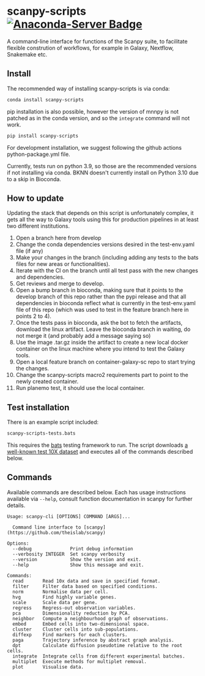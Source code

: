 # scanpy-scripts [![Anaconda-Server Badge](https://anaconda.org/bioconda/scanpy-scripts/badges/installer/conda.svg)](https://anaconda.org/bioconda/scanpy-scripts) 

A command-line interface for functions of the Scanpy suite, to facilitate flexible constrution of workflows, for example in Galaxy, Nextflow, Snakemake etc.

## Install

The recommended way of installing scanpy-scripts is via conda:

```bash
conda install scanpy-scripts
```

pip installation is also possible, however the version of mnnpy is not patched as in the conda version, and so the `integrate` command will not work.

```bash
pip install scanpy-scripts
```

For development installation, we suggest following the github actions python-package.yml file.

Currently, tests run on python 3.9, so those are the recommended versions if not installing via conda. BKNN doesn't currently install on Python 3.10 due to a skip in Bioconda.

## How to update

Updating the stack that depends on this script is unfortunately complex, it gets all the way to Galaxy tools using this for production pipelines in at least two different institutions.

1. Open a branch here from develop
2. Change the conda dependencies versions desired in the test-env.yaml file (if any)
3. Make your changes in the branch (including adding any tests to the bats files for new areas or functionalities).
4. Iterate with the CI on the branch until all test pass with the new changes and dependencies.
5. Get reviews and merge to develop.
6. Open a bump branch in bioconda, making sure that it points to the develop branch of this repo rather than the pypi release and that all dependencies in bioconda reflect what is currently in the test-env.yaml file of this repo (which was used to test in the feature branch here in points 2 to 4).
7. Once the tests pass in bioconda, ask the bot to fetch the artifacts, download the linux artifact. Leave the bioconda branch in waiting, do not merge it (and probably add a message saying so)
8. Use the image .tar.gz inside the artifact to create a new local docker container on the linux machine where you intend to test the Galaxy tools.
9. Open a local feature branch on container-galaxy-sc repo to start trying the changes.
10. Change the scanpy-scripts macro2 requirements part to point to the newly created container.
11. Run planemo test, it should use the local container.

## Test installation

There is an example script included:

```bash
scanpy-scripts-tests.bats
```

This requires the [bats](https://github.com/sstephenson/bats) testing framework to run. The script downloads [a well-known test 10X dataset]('https://s3-us-west-2.amazonaws.com/10x.files/samples/cell/pbmc3k/pbmc3k_filtered_gene_bc_matrices.tar.gz) and executes all of the commands described below.

## Commands

Available commands are described below. Each has usage instructions available via `--help`, consult function documentation in scanpy for further details.

```
Usage: scanpy-cli [OPTIONS] COMMAND [ARGS]...

  Command line interface to [scanpy](https://github.com/theislab/scanpy)

Options:
  --debug              Print debug information
  --verbosity INTEGER  Set scanpy verbosity
  --version            Show the version and exit.
  --help               Show this message and exit.

Commands:
  read       Read 10x data and save in specified format.
  filter     Filter data based on specified conditions.
  norm       Normalise data per cell.
  hvg        Find highly variable genes.
  scale      Scale data per gene.
  regress    Regress-out observation variables.
  pca        Dimensionality reduction by PCA.
  neighbor   Compute a neighbourhood graph of observations.
  embed      Embed cells into two-dimensional space.
  cluster    Cluster cells into sub-populations.
  diffexp    Find markers for each clusters.
  paga       Trajectory inference by abstract graph analysis.
  dpt        Calculate diffusion pseudotime relative to the root cells.
  integrate  Integrate cells from different experimental batches.
  multiplet  Execute methods for multiplet removal.
  plot       Visualise data.
  ```
